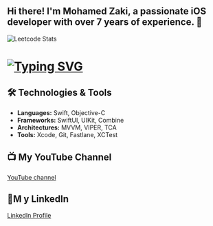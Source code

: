 ## Hi there! I'm **Mohamed Zaki**, a passionate iOS developer with over 7 years of experience. 🚀

![Leetcode Stats](https://leetcard.jacoblin.cool/MohamedZaki1994?theme=light&font=Lemonada)

# <a href="#"><img src="https://readme-typing-svg.herokuapp.com?font=Fira+Code&size=35&duration=2000&pause=500&color=F75C7E&background=FFFFFF00&width=435&lines=Mohamed+Zaki;Senior+iOS+Engineer;SwiftUI+Expert" alt="Typing SVG"></a>


## 🛠️ Technologies & Tools
- **Languages:** Swift, Objective-C
- **Frameworks:** SwiftUI, UIKit, Combine
- **Architectures:** MVVM, VIPER, TCA
- **Tools:** Xcode, Git, Fastlane, XCTest

## 📺 My YouTube Channel
[YouTube channel](https://youtube.com/@mohamedzaki4056)

## 💼M y LinkedIn
[LinkedIn Profile](https://www.linkedin.com/in/mohamed-zaki-603b38124/)
<!--
**MohamedZaki1994/MohamedZaki1994** is a ✨ _special_ ✨ repository because its `README.md` (this file) appears on your GitHub profile.

Here are some ideas to get you started:

- 🔭 I’m currently working on ...
- 🌱 I’m currently learning ...
- 👯 I’m looking to collaborate on ...
- 🤔 I’m looking for help with ...
- 💬 Ask me about ...
- 📫 How to reach me: ...
- 😄 Pronouns: ...
- ⚡ Fun fact: ...
-->

